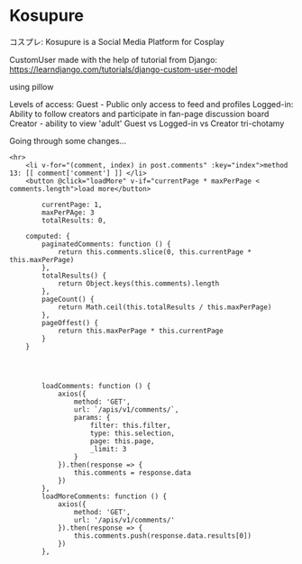 # Kosupure
コスプレ: Kosupure is a Social Media Platform for Cosplay

CustomUser made with the help of tutorial from Django: https://learndjango.com/tutorials/django-custom-user-model

using pillow


Levels of access: 
Guest - Public only access to feed and profiles
Logged-in: Ability to follow creators and participate in fan-page discussion board
Creator - ability to view 'adult'
Guest vs Logged-in vs Creator tri-chotamy


Going through some changes...


    <hr>
        <li v-for="(comment, index) in post.comments" :key="index">method 13: [[ comment['comment'] ]] </li>
        <button @click="loadMore" v-if="currentPage * maxPerPage < comments.length">load more</button>

            currentPage: 1,
            maxPerPAge: 3
            totalResults: 0,

        computed: {
            paginatedComments: function () {
                return this.comments.slice(0, this.currentPage * this.maxPerPage)
            },
            totalResults() {
                return Object.keys(this.comments).length
            },
            pageCount() {
                return Math.ceil(this.totalResults / this.maxPerPage)
            },
            pageOffest() {
                return this.maxPerPage * this.currentPage
            }
        }




            loadComments: function () {
                axios({
                    method: 'GET',
                    url: `/apis/v1/comments/`,
                    params: {
                        filter: this.filter,
                        type: this.selection,
                        page: this.page,
                        _limit: 3
                    }
                }).then(response => {
                    this.comments = response.data
                })
            },
            loadMoreComments: function () {
                axios({
                    method: 'GET',
                    url: '/apis/v1/comments/'
                }).then(response => {
                    this.comments.push(response.data.results[0])
                })
            },
